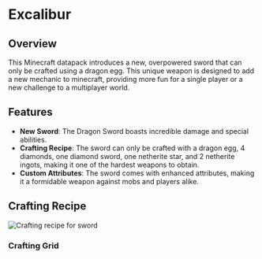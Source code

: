 # Excalibur

## Overview
This Minecraft datapack introduces a new, overpowered sword that can only be crafted using a dragon egg. This unique weapon is designed to add a new mechanic to minecraft, providing more fun for a single player or a new challenge to a multiplayer world. 

## Features
- **New Sword**: The Dragon Sword boasts incredible damage and special abilities.
- **Crafting Recipe**: The sword can only be crafted with a dragon egg, 4 diamonds, one diamond sword, one netherite star, and 2 netherite ingots, making it one of the hardest weapons to obtain. 
- **Custom Attributes**: The sword comes with enhanced attributes, making it a formidable weapon against mobs and players alike.

## Crafting Recipe
![Crafting recipe for sword](image_2025-07-10_163035267.png)

### Crafting Grid

